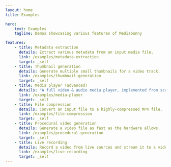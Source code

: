 ```yaml
---
layout: home
title: Examples

hero:
    text: Examples
    tagline: Demos showcasing various features of Mediabunny

features:
    - title: Metadata extraction
      details: Extract various metadata from an input media file.
      link: /examples/metadata-extraction
      target: _self
    - title: Thumbnail generation
      details: Generate multiple small thumbnails for a video track.
      link: /examples/thumbnail-generation
      target: _self
    - title: Media player (advanced)
      details: "A full video & audio media player, implemented from scratch with Mediabunny, with microsecond playback accuracy."
      link: /examples/media-player
      target: _self
    - title: File compression
      details: Convert an input file to a highly-compressed MP4 file.
      link: /examples/file-compression
      target: _self
    - title: Procedural video generation
      details: Generate a video file as fast as the hardware allows.
      link: /examples/procedural-generation
      target: _self
    - title: Live recording
      details: Record a video from live sources and stream it to a video element.
      link: /examples/live-recording	
      target: _self
---
```

